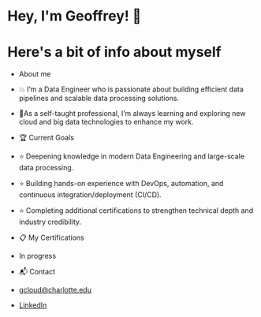 ﻿# Hey, I'm Geoffrey! :wave:

# Here's a bit of info about myself

* About me
 * :boom: I’m a Data Engineer who is passionate about building efficient data pipelines and scalable data processing solutions.
 * :seedling:As a self-taught professional, I’m always learning and exploring new cloud and big data technologies to enhance my work.

* :trophy: Current Goals
 * :star: Deepening knowledge in modern Data Engineering and large-scale data processing.
 * :star: Building hands-on experience with DevOps, automation, and continuous integration/deployment (CI/CD).
 * :star: Completing additional certifications to strengthen technical depth and industry credibility.

* :clipboard: My Certifications
 * In progress

* :mailbox_with_mail: Contact
 * <a href=gcloud@charlotte.edu>gcloud@charlotte.edu</a>
 * <a href=https://www.linkedin.com/in/geoffrey-cloud-18b107181/>LinkedIn</a> 
